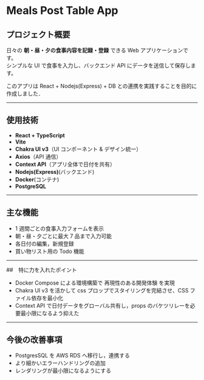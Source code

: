 # Meals Post Table App

## プロジェクト概要

日々の **朝・昼・夕の食事内容を記録・登録** できる Web アプリケーションです。  
シンプルな UI で食事を入力し、バックエンド API にデータを送信して保存します。

このアプリは React + Nodejs(Express) + DB との連携を実践することを目的に作成しました．

---

## 使用技術

- **React + TypeScript**
- **Vite**
- **Chakra UI v3**（UI コンポーネント & デザイン統一）
- **Axios**（API 通信）
- **Context API**（アプリ全体で日付を共有）
- **Nodejs(Express)**(バックエンド)
- **Docker**(コンテナ)
- **PostgreSQL**

---

## 主な機能

- 1 週間ごとの食事入力フォームを表示
- 朝・昼・夕ごとに最大 7 品まで入力可能
- 各日付の編集，新規登録
- 買い物リスト用の Todo 機能

---

##　特に力を入れたポイント

- Docker Compose による環境構築で 再現性のある開発体験 を実現
- Chakra UI v3 を活かして css プロップでスタイリングを完結させ、CSS ファイル依存を最小化
- Context API で日付データをグローバル共有し，props のバケツリレーを必要最小限になるよう抑えた

---

## 今後の改善事項

- PostgresSQL を AWS RDS へ移行し，連携する
- より細かいエラーハンドリングの追加
- レンダリングが最小限になるようにする
